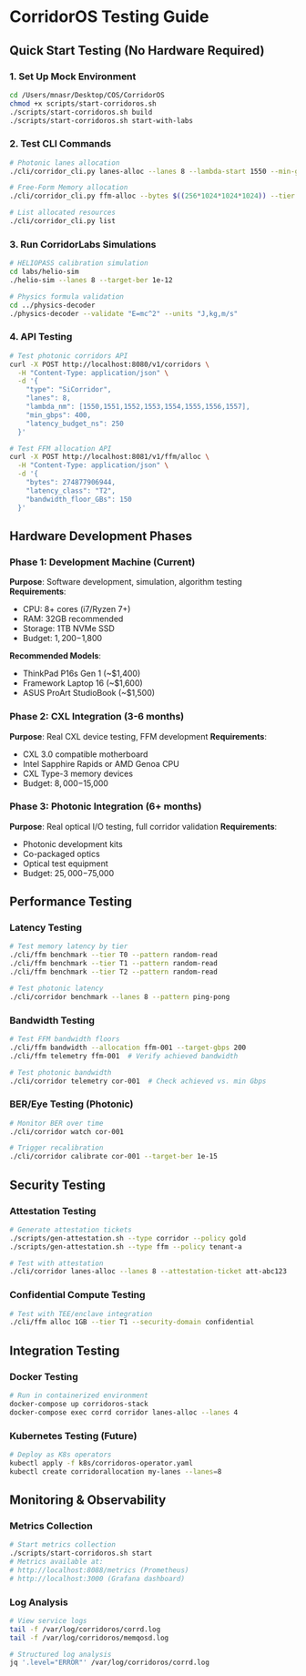 # CorridorOS Testing Guide

## Quick Start Testing (No Hardware Required)

### 1. Set Up Mock Environment
```bash
cd /Users/mnasr/Desktop/COS/CorridorOS
chmod +x scripts/start-corridoros.sh
./scripts/start-corridoros.sh build
./scripts/start-corridoros.sh start-with-labs
```

### 2. Test CLI Commands
```bash
# Photonic lanes allocation
./cli/corridor_cli.py lanes-alloc --lanes 8 --lambda-start 1550 --min-gbps 400 --latency-ns 250

# Free-Form Memory allocation  
./cli/corridor_cli.py ffm-alloc --bytes $((256*1024*1024*1024)) --tier T2 --bw-floor 150

# List allocated resources
./cli/corridor_cli.py list
```

### 3. Run CorridorLabs Simulations
```bash
# HELIOPASS calibration simulation
cd labs/helio-sim
./helio-sim --lanes 8 --target-ber 1e-12

# Physics formula validation
cd ../physics-decoder  
./physics-decoder --validate "E=mc^2" --units "J,kg,m/s"
```

### 4. API Testing
```bash
# Test photonic corridors API
curl -X POST http://localhost:8080/v1/corridors \
  -H "Content-Type: application/json" \
  -d '{
    "type": "SiCorridor",
    "lanes": 8,
    "lambda_nm": [1550,1551,1552,1553,1554,1555,1556,1557],
    "min_gbps": 400,
    "latency_budget_ns": 250
  }'

# Test FFM allocation API  
curl -X POST http://localhost:8081/v1/ffm/alloc \
  -H "Content-Type: application/json" \
  -d '{
    "bytes": 274877906944,
    "latency_class": "T2", 
    "bandwidth_floor_GBs": 150
  }'
```

## Hardware Development Phases

### Phase 1: Development Machine (Current)
**Purpose**: Software development, simulation, algorithm testing
**Requirements**: 
- CPU: 8+ cores (i7/Ryzen 7+)
- RAM: 32GB recommended
- Storage: 1TB NVMe SSD
- Budget: $1,200-$1,800

**Recommended Models**:
- ThinkPad P16s Gen 1 (~$1,400)
- Framework Laptop 16 (~$1,600) 
- ASUS ProArt StudioBook (~$1,500)

### Phase 2: CXL Integration (3-6 months)
**Purpose**: Real CXL device testing, FFM development
**Requirements**:
- CXL 3.0 compatible motherboard
- Intel Sapphire Rapids or AMD Genoa CPU
- CXL Type-3 memory devices
- Budget: $8,000-$15,000

### Phase 3: Photonic Integration (6+ months)  
**Purpose**: Real optical I/O testing, full corridor validation
**Requirements**:
- Photonic development kits
- Co-packaged optics
- Optical test equipment
- Budget: $25,000-$75,000

## Performance Testing

### Latency Testing
```bash
# Test memory latency by tier
./cli/ffm benchmark --tier T0 --pattern random-read
./cli/ffm benchmark --tier T1 --pattern random-read  
./cli/ffm benchmark --tier T2 --pattern random-read

# Test photonic latency
./cli/corridor benchmark --lanes 8 --pattern ping-pong
```

### Bandwidth Testing
```bash
# Test FFM bandwidth floors
./cli/ffm bandwidth --allocation ffm-001 --target-gbps 200
./cli/ffm telemetry ffm-001  # Verify achieved bandwidth

# Test photonic bandwidth
./cli/corridor telemetry cor-001  # Check achieved vs. min Gbps
```

### BER/Eye Testing (Photonic)
```bash
# Monitor BER over time
./cli/corridor watch cor-001

# Trigger recalibration
./cli/corridor calibrate cor-001 --target-ber 1e-15
```

## Security Testing

### Attestation Testing
```bash
# Generate attestation tickets
./scripts/gen-attestation.sh --type corridor --policy gold
./scripts/gen-attestation.sh --type ffm --policy tenant-a

# Test with attestation
./cli/corridor lanes-alloc --lanes 8 --attestation-ticket att-abc123
```

### Confidential Compute Testing
```bash
# Test with TEE/enclave integration
./cli/ffm alloc 1GB --tier T1 --security-domain confidential
```

## Integration Testing

### Docker Testing
```bash
# Run in containerized environment
docker-compose up corridoros-stack
docker-compose exec corrd corridor lanes-alloc --lanes 4
```

### Kubernetes Testing (Future)
```bash
# Deploy as K8s operators
kubectl apply -f k8s/corridoros-operator.yaml
kubectl create corridorallocation my-lanes --lanes=8
```

## Monitoring & Observability

### Metrics Collection
```bash
# Start metrics collection
./scripts/start-corridoros.sh start
# Metrics available at:
# http://localhost:8088/metrics (Prometheus)
# http://localhost:3000 (Grafana dashboard)
```

### Log Analysis
```bash
# View service logs
tail -f /var/log/corridoros/corrd.log
tail -f /var/log/corridoros/memqosd.log

# Structured log analysis
jq '.level="ERROR"' /var/log/corridoros/corrd.log
```
